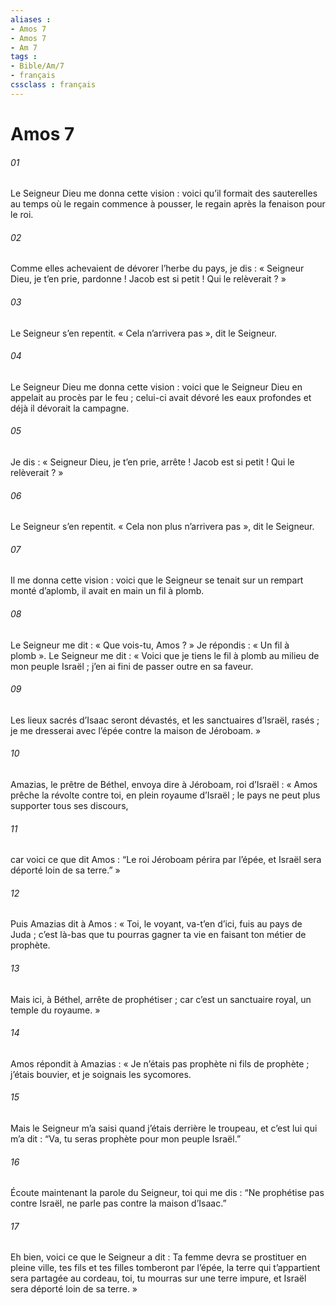 ```yaml
---
aliases : 
- Amos 7
- Amos 7
- Am 7
tags : 
- Bible/Am/7
- français
cssclass : français
---
```


# Amos 7

###### 01
Le Seigneur Dieu me donna cette vision :
voici qu’il formait des sauterelles
au temps où le regain commence à pousser,
le regain après la fenaison pour le roi.
###### 02
Comme elles achevaient de dévorer l’herbe du pays,
je dis : « Seigneur Dieu, je t’en prie, pardonne !
Jacob est si petit ! Qui le relèverait ? »
###### 03
Le Seigneur s’en repentit.
« Cela n’arrivera pas », dit le Seigneur.
###### 04
Le Seigneur Dieu me donna cette vision :
voici que le Seigneur Dieu en appelait au procès par le feu ;
celui-ci avait dévoré les eaux profondes
et déjà il dévorait la campagne.
###### 05
Je dis : « Seigneur Dieu, je t’en prie, arrête !
Jacob est si petit ! Qui le relèverait ? »
###### 06
Le Seigneur s’en repentit.
« Cela non plus n’arrivera pas », dit le Seigneur.
###### 07
Il me donna cette vision :
voici que le Seigneur se tenait
sur un rempart monté d’aplomb,
il avait en main un fil à plomb.
###### 08
Le Seigneur me dit :
« Que vois-tu, Amos ? »
Je répondis : « Un fil à plomb ».
Le Seigneur me dit : « Voici que je tiens le fil à plomb
au milieu de mon peuple Israël ;
j’en ai fini de passer outre en sa faveur.
###### 09
Les lieux sacrés d’Isaac seront dévastés,
et les sanctuaires d’Israël, rasés ;
je me dresserai avec l’épée
contre la maison de Jéroboam. »
###### 10
Amazias, le prêtre de Béthel, envoya dire à Jéroboam, roi d’Israël : « Amos prêche la révolte contre toi, en plein royaume d’Israël ; le pays ne peut plus supporter tous ses discours,
###### 11
car voici ce que dit Amos : “Le roi Jéroboam périra par l’épée, et Israël sera déporté loin de sa terre.” »
###### 12
Puis Amazias dit à Amos : « Toi, le voyant, va-t’en d’ici, fuis au pays de Juda ; c’est là-bas que tu pourras gagner ta vie en faisant ton métier de prophète.
###### 13
Mais ici, à Béthel, arrête de prophétiser ; car c’est un sanctuaire royal, un temple du royaume. »
###### 14
Amos répondit à Amazias : « Je n’étais pas prophète ni fils de prophète ; j’étais bouvier, et je soignais les sycomores.
###### 15
Mais le Seigneur m’a saisi quand j’étais derrière le troupeau, et c’est lui qui m’a dit : “Va, tu seras prophète pour mon peuple Israël.”
###### 16
Écoute maintenant la parole du Seigneur, toi qui me dis : “Ne prophétise pas contre Israël, ne parle pas contre la maison d’Isaac.”
###### 17
Eh bien, voici ce que le Seigneur a dit :
Ta femme devra se prostituer en pleine ville,
tes fils et tes filles tomberont par l’épée,
la terre qui t’appartient sera partagée au cordeau,
toi, tu mourras sur une terre impure,
et Israël sera déporté loin de sa terre. »
